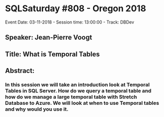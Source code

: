 # SQLSaturday #808 - Oregon 2018
Event Date: 03-11-2018 - Session time: 13:00:00 - Track: DBDev
## Speaker: Jean-Pierre Voogt
## Title: What is Temporal Tables
## Abstract:
### In this session we will take an introduction look at Temporal Tables in SQL Server. How do we query a temporal table and how do we manage a large temporal table with Stretch Database to Azure. We will look at when to use Temporal tables and why would you use it.
